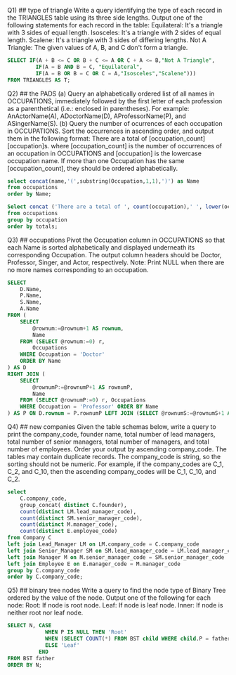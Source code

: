 Q1) ## type of triangle
Write a query identifying the type of each record in the TRIANGLES table using its three side lengths. Output one of the following statements for each record in the table:
Equilateral: It's a triangle with 3 sides of equal length.
Isosceles: It's a triangle with 2 sides of equal length.
Scalene: It's a triangle with 3 sides of differing lengths.
Not A Triangle: The given values of A, B, and C don't form a triangle.
```sql
SELECT IF(A + B <= C OR B + C <= A OR C + A <= B,"Not A Triangle",
         IF(A = B AND B = C, "Equilateral",
         IF(A = B OR B = C OR C = A,"Isosceles","Scalene")))
FROM TRIANGLES AS T;       
```
Q2) ## the PADS 
(a) Query an alphabetically ordered list of all names in OCCUPATIONS, immediately followed by the first letter of each profession as a parenthetical (i.e.: enclosed in parentheses). For example: AnActorName(A), ADoctorName(D), AProfessorName(P), and ASingerName(S).
(b) Query the number of ocurrences of each occupation in OCCUPATIONS. Sort the occurrences in ascending order, and output them in the following format:
There are a total of [occupation_count] [occupation]s. where [occupation_count] is the number of occurrences of an occupation in OCCUPATIONS and [occupation] is the lowercase occupation name. If more than one Occupation has the same [occupation_count], they should be ordered alphabetically.
```sql
select concat(name,'(',substring(Occupation,1,1),')') as Name 
from occupations 
order by Name;

Select concat ('There are a total of ', count(occupation),' ', lower(occupation),'s.') as totals
from occupations
group by occupation
order by totals;
```
Q3) ## occupations 
Pivot the Occupation column in OCCUPATIONS so that each Name is sorted alphabetically and displayed underneath its corresponding Occupation. The output column headers should be Doctor, Professor, Singer, and Actor, respectively.
Note: Print NULL when there are no more names corresponding to an occupation.
```sql
SELECT 
    D.Name, 
    P.Name, 
    S.Name, 
    A.Name 
FROM (
    SELECT 
        @rownum:=@rownum+1 AS rownum, 
        Name 
    FROM (SELECT @rownum:=0) r, 
        Occupations 
    WHERE Occupation = 'Doctor' 
    ORDER BY Name
) AS D 
RIGHT JOIN (
    SELECT 
        @rownumP:=@rownumP+1 AS rownumP, 
        Name 
    FROM (SELECT @rownumP:=0) r, Occupations 
    WHERE Occupation = 'Professor' ORDER BY Name
) AS P ON D.rownum = P.rownumP LEFT JOIN (SELECT @rownumS:=@rownumS+1 AS rownumS, Name FROM (SELECT @rownumS:=0) r, Occupations WHERE Occupation = 'Singer' ORDER BY Name) AS S ON P.rownumP = S.rownumS LEFT JOIN (SELECT @rownumA:=@rownumA+1 AS rownumA, Name FROM (SELECT @rownumA:=0) r, Occupations WHERE Occupation = 'Actor' ORDER BY Name) AS A ON P.rownumP = A.rownumA;
```
Q4) ## new companies
Given the table schemas below, write a query to print the company_code, founder name, total number of lead managers, total number of senior managers, total number of managers, and total number of employees. Order your output by ascending company_code.
The tables may contain duplicate records.
The company_code is string, so the sorting should not be numeric. For example, if the company_codes are C_1, C_2, and C_10, then the ascending company_codes will be C_1, C_10, and C_2.
```sql
select
    C.company_code, 
    group_concat( distinct C.founder),
    count(distinct LM.lead_manager_code),
    count(distinct SM.senior_manager_code),
    count(distinct M.manager_code),
    count(distinct E.employee_code)
from Company C
left join Lead_Manager LM on LM.company_code = C.company_code
left join Senior_Manager SM on SM.lead_manager_code = LM.lead_manager_code
left join Manager M on M.senior_manager_code = SM.senior_manager_code
left join Employee E on E.manager_code = M.manager_code
group by C.company_code
order by C.company_code;
```
Q5) ## binary tree nodes
Write a query to find the node type of Binary Tree ordered by the value of the node. Output one of the following for each node:
Root: If node is root node.
Leaf: If node is leaf node.
Inner: If node is neither root nor leaf node.
```sql
SELECT N, CASE
            WHEN P IS NULL THEN 'Root'
            WHEN (SELECT COUNT(*) FROM BST child WHERE child.P = father.N) > 0 THEN 'Inner'
            ELSE 'Leaf'
          END
FROM BST father
ORDER BY N;
```
